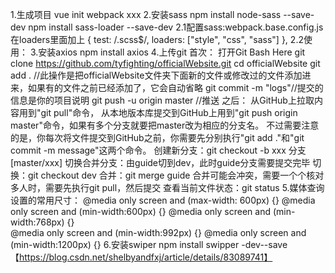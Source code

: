 ﻿1.生成项目
    vue init webpack xxx
2.安装sass
    npm install node-sass --save-dev
    npm install sass-loader --save-dev
    2.1配置sass:webpack.base.config.js在loaders里面加上
        {
                test: /\.scss$/,
                loaders: ["style", "css", "sass"]
        },
    2.2使用：
        <style lang="scss" scoped="" type="text/css"></style>
3.安装axios
    npm install axios
4.上传git
    首次：
        打开Git Bash Here
        git clone https://github.com/tyfighting/officialWebsite.git
        cd officialWebsite
        git add . //此操作是把officialWebsite文件夹下面新的文件或修改过的文件添加进来，如果有的文件之前已经添加了，它会自动省略
        git commit  -m  "logs"//提交的信息是你的项目说明
        git push -u origin master //推送
    之后：
        从GitHub上拉取内容用到"git pull"命令，
        从本地版本库提交到GitHub上用到"git push origin master"命令，如果有多个分支就要把master改为相应的分支名。
        不过需要注意的是，你每次将文件提交到GitHub之前，你需要先分别执行"git add ."和"git commit -m message"这两个命令。
    创建新分支：git checkout -b xxx 分支[master/xxx]
    切换合并分支：由guide切到dev，此时guide分支需要提交完毕
        切换：git checkout dev
        合并：git merge guide
            合并可能会冲突，需要一个个核对
    多人时，需要先执行git pull，然后提交
    查看当前文件状态：git status 
5.媒体查询设置的常用尺寸：
    @media only screen and (max-width: 600px) {}
    @media only screen and (min-width:600px) {}
    @media only screen and (min-width:768px) {}    
    @media only screen and (min-width:992px) {}
    @media only screen and (min-width:1200px) {}
6.安装swiper
    npm install swipper -dev--save
    【https://blog.csdn.net/shelbyandfxj/article/details/83089741】